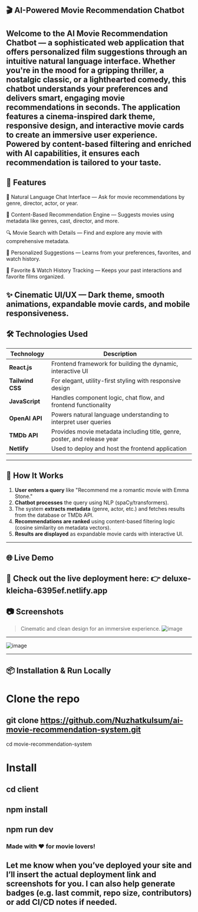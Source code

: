 ## 🎬 AI-Powered Movie Recommendation Chatbot
Welcome to the AI Movie Recommendation Chatbot — a sophisticated web application that offers personalized film suggestions through an intuitive natural language interface. Whether you're in the mood for a gripping thriller, a nostalgic classic, or a lighthearted comedy, this chatbot understands your preferences and delivers smart, engaging movie recommendations in seconds.
The application features a cinema-inspired dark theme, responsive design, and interactive movie cards to create an immersive user experience. Powered by content-based filtering and enriched with AI capabilities, it ensures each recommendation is tailored to your taste.
----

## 🚀 Features
💬 Natural Language Chat Interface — Ask for movie recommendations by genre, director, actor, or year.

🎥 Content-Based Recommendation Engine — Suggests movies using metadata like genres, cast, director, and more.

🔍 Movie Search with Details — Find and explore any movie with comprehensive metadata.

🌟 Personalized Suggestions — Learns from your preferences, favorites, and watch history.

🧾 Favorite & Watch History Tracking — Keeps your past interactions and favorite films organized.

✨ Cinematic UI/UX — Dark theme, smooth animations, expandable movie cards, and mobile responsiveness.
----

## 🛠️ Technologies Used

| Technology | Description |
|------------|-------------|
| **React.js** | Frontend framework for building the dynamic, interactive UI |
| **Tailwind CSS** | For elegant, utility-first styling with responsive design |
| **JavaScript** | Handles component logic, chat flow, and frontend functionality |
| **OpenAI API** | Powers natural language understanding to interpret user queries |
| **TMDb API** | Provides movie metadata including title, genre, poster, and release year |
| **Netlify** | Used to deploy and host the frontend application |

---

## 🧠 How It Works

1. **User enters a query** like "Recommend me a romantic movie with Emma Stone."
2. **Chatbot processes** the query using NLP (spaCy/transformers).
3. The system **extracts metadata** (genre, actor, etc.) and fetches results from the database or TMDb API.
4. **Recommendations are ranked** using content-based filtering logic (cosine similarity on metadata vectors).
5. **Results are displayed** as expandable movie cards with interactive UI.

----
## 🌐 Live Demo
🚀 Check out the live deployment here:
👉 deluxe-kleicha-6395ef.netlify.app
----
## 📷 Screenshots

> Cinematic and clean design for an immersive experience.
![image](https://github.com/user-attachments/assets/601becd9-d071-4823-b62c-c76bb12b847f)
----
![image](https://github.com/user-attachments/assets/fe49dc3b-5819-433b-88d1-c12a413a8034)

----

## 📦 Installation & Run Locally

# Clone the repo
git clone https://github.com/Nuzhatkulsum/ai-movie-recommendation-system.git
--
cd movie-recommendation-system

# Install 
cd client
--
npm install
--
npm run dev
----
### Made with ❤️ for movie lovers!

Let me know when you’ve deployed your site and I’ll insert the actual deployment link and screenshots for you. I can also help generate badges (e.g. last commit, repo size, contributors) or add CI/CD notes if needed.
----
